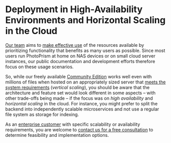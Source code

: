 # Deployment in High-Availability Environments and Horizontal Scaling in the Cloud

[Our team](https://www.photoprism.app/about/team) aims to [make effective use](../../developer-guide/code-quality.md#effectiveness-efficiency) of the resources available by prioritizing functionality that benefits as many users as possible. Since most users run PhotoPrism at home on NAS devices or on small cloud server instances, our public documentation and development efforts therefore focus on these usage scenarios.

So, while our freely available [Community Edition](https://github.com/photoprism/photoprism) works well even with millions of files when hosted on an appropriately sized server that [meets the system requirements](../index.md#system-requirements) (*vertical scaling*), you should be aware that the architecture and feature set would look different in some aspects – with other trade-offs being made – if the focus was on *high availability* and *horizontal scaling* in the cloud. For instance, you might prefer to split the backend into independently scalable microservices and not use a regular file system as storage for indexing.

As an [enterprise customer](https://www.photoprism.app/teams#compare) with specific scalability or availability requirements, you are welcome to [contact us for a free consultation](https://www.photoprism.app/contact) to determine feasibility and implementation options.